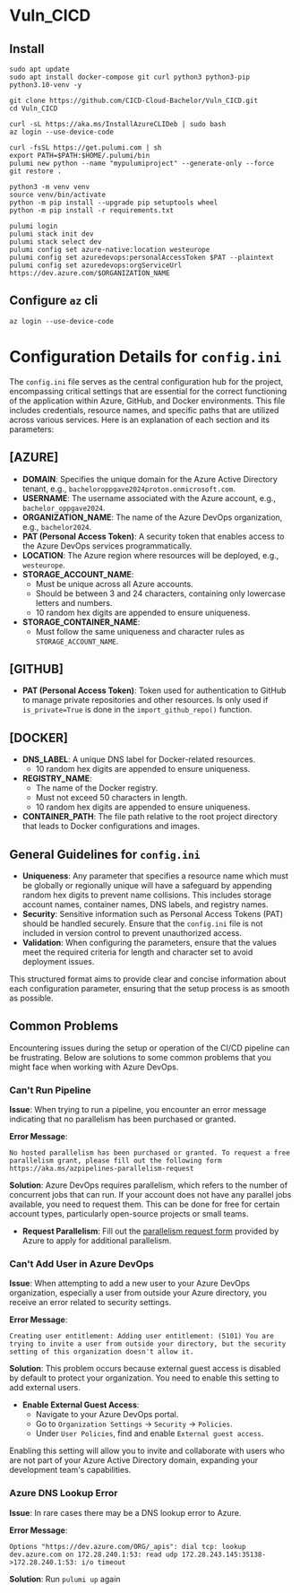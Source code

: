 # Vuln_CICD

## Install

```
sudo apt update
sudo apt install docker-compose git curl python3 python3-pip python3.10-venv -y

git clone https://github.com/CICD-Cloud-Bachelor/Vuln_CICD.git
cd Vuln_CICD

curl -sL https://aka.ms/InstallAzureCLIDeb | sudo bash
az login --use-device-code

curl -fsSL https://get.pulumi.com | sh
export PATH=$PATH:$HOME/.pulumi/bin
pulumi new python --name "mypulumiproject" --generate-only --force
git restore .

python3 -m venv venv
source venv/bin/activate
python -m pip install --upgrade pip setuptools wheel
python -m pip install -r requirements.txt

pulumi login
pulumi stack init dev
pulumi stack select dev
pulumi config set azure-native:location westeurope
pulumi config set azuredevops:personalAccessToken $PAT --plaintext
pulumi config set azuredevops:orgServiceUrl https://dev.azure.com/$ORGANIZATION_NAME
```

## Configure `az` cli
```
az login --use-device-code
```

# Configuration Details for `config.ini`

The `config.ini` file serves as the central configuration hub for the project, encompassing critical settings that are essential for the correct functioning of the application within Azure, GitHub, and Docker environments. This file includes credentials, resource names, and specific paths that are utilized across various services. Here is an explanation of each section and its parameters:

## [AZURE]
- **DOMAIN**: Specifies the unique domain for the Azure Active Directory tenant, e.g., `bacheloroppgave2024proton.onmicrosoft.com`.
- **USERNAME**: The username associated with the Azure account, e.g., `bachelor_oppgave2024`.
- **ORGANIZATION_NAME**: The name of the Azure DevOps organization, e.g., `bachelor2024`.
- **PAT (Personal Access Token)**: A security token that enables access to the Azure DevOps services programmatically.
- **LOCATION**: The Azure region where resources will be deployed, e.g., `westeurope`.
- **STORAGE_ACCOUNT_NAME**: 
  - Must be unique across all Azure accounts.
  - Should be between 3 and 24 characters, containing only lowercase letters and numbers.
  - 10 random hex digits are appended to ensure uniqueness.
- **STORAGE_CONTAINER_NAME**:
  - Must follow the same uniqueness and character rules as `STORAGE_ACCOUNT_NAME`.

## [GITHUB]
- **PAT (Personal Access Token)**: Token used for authentication to GitHub to manage private repositories and other resources. Is only used if `is_private=True` is done in the `import_github_repo()` function.

## [DOCKER]
- **DNS_LABEL**: A unique DNS label for Docker-related resources.
  - 10 random hex digits are appended to ensure uniqueness.
- **REGISTRY_NAME**:
  - The name of the Docker registry.
  - Must not exceed 50 characters in length.
  - 10 random hex digits are appended to ensure uniqueness.
- **CONTAINER_PATH**: The file path relative to the root project directory that leads to Docker configurations and images.

## General Guidelines for `config.ini`
- **Uniqueness**: Any parameter that specifies a resource name which must be globally or regionally unique will have a safeguard by appending random hex digits to prevent name collisions. This includes storage account names, container names, DNS labels, and registry names.
- **Security**: Sensitive information such as Personal Access Tokens (PAT) should be handled securely. Ensure that the `config.ini` file is not included in version control to prevent unauthorized access.
- **Validation**: When configuring the parameters, ensure that the values meet the required criteria for length and character set to avoid deployment issues.

This structured format aims to provide clear and concise information about each configuration parameter, ensuring that the setup process is as smooth as possible.

## Common Problems

Encountering issues during the setup or operation of the CI/CD pipeline can be frustrating. Below are solutions to some common problems that you might face when working with Azure DevOps.

### Can't Run Pipeline

**Issue**: When trying to run a pipeline, you encounter an error message indicating that no parallelism has been purchased or granted.

**Error Message**:
```
No hosted parallelism has been purchased or granted. To request a free parallelism grant, please fill out the following form https://aka.ms/azpipelines-parallelism-request
```

**Solution**: Azure DevOps requires parallelism, which refers to the number of concurrent jobs that can run. If your account does not have any parallel jobs available, you need to request them. This can be done for free for certain account types, particularly open-source projects or small teams.

- **Request Parallelism**: Fill out the [parallelism request form](https://aka.ms/azpipelines-parallelism-request) provided by Azure to apply for additional parallelism.

### Can't Add User in Azure DevOps

**Issue**: When attempting to add a new user to your Azure DevOps organization, especially a user from outside your Azure directory, you receive an error related to security settings.

**Error Message**:
```
Creating user entitlement: Adding user entitlement: (5101) You are trying to invite a user from outside your directory, but the security setting of this organization doesn't allow it.
```

**Solution**: This problem occurs because external guest access is disabled by default to protect your organization. You need to enable this setting to add external users.

- **Enable External Guest Access**:
  - Navigate to your Azure DevOps portal.
  - Go to `Organization Settings` -> `Security` -> `Policies`.
  - Under `User Policies`, find and enable `External guest access`.

Enabling this setting will allow you to invite and collaborate with users who are not part of your Azure Active Directory domain, expanding your development team's capabilities.

### Azure DNS Lookup Error

**Issue**: In rare cases there may be a DNS lookup error to Azure. 

**Error Message**:
```
Options "https://dev.azure.com/ORG/_apis": dial tcp: lookup dev.azure.com on 172.28.240.1:53: read udp 172.28.243.145:35138->172.28.240.1:53: i/o timeout
```

**Solution**: Run `pulumi up` again
